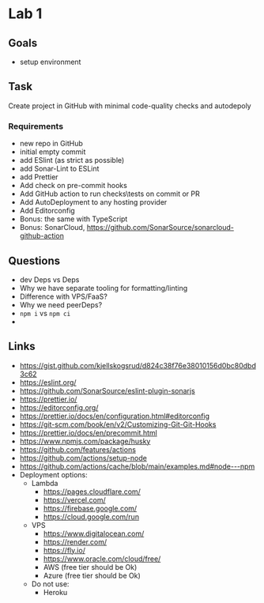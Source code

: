 # Lab 1

## Goals
- setup environment

## Task
Create project in GitHub with minimal code-quality checks and autodepoly
### Requirements
- new repo in GitHub
- initial empty commit
- add ESlint (as strict as possible)
- add Sonar-Lint to ESLint
- add Prettier
- Add check on pre-commit hooks
- Add GitHub action to run checks\tests on commit or PR
- Add AutoDeployment to any hosting provider
- Add Editorconfig
- Bonus: the same with TypeScript
- Bonus: SonarCloud, https://github.com/SonarSource/sonarcloud-github-action
## Questions
- dev Deps vs Deps
- Why we have separate tooling for formatting/linting
- Difference with VPS/FaaS?
- Why we need peerDeps?
- `npm i` vs `npm ci`
- 
## Links
- https://gist.github.com/kjellskogsrud/d824c38f76e38010156d0bc80dbd3c62
- https://eslint.org/
- https://github.com/SonarSource/eslint-plugin-sonarjs
- https://prettier.io/
- https://editorconfig.org/
- https://prettier.io/docs/en/configuration.html#editorconfig
- https://git-scm.com/book/en/v2/Customizing-Git-Git-Hooks
- https://prettier.io/docs/en/precommit.html
- https://www.npmjs.com/package/husky
- https://github.com/features/actions
- https://github.com/actions/setup-node
- https://github.com/actions/cache/blob/main/examples.md#node---npm
- Deployment options:
  - Lambda
    - https://pages.cloudflare.com/
    - https://vercel.com/
    - https://firebase.google.com/
    - https://cloud.google.com/run
  - VPS
    - https://www.digitalocean.com/
    - https://render.com/
    - https://fly.io/
    - https://www.oracle.com/cloud/free/
    - AWS (free tier should be Ok)
    - Azure (free tier should be Ok)
  - Do not use:
    - Heroku
